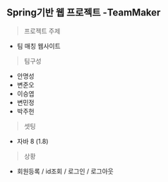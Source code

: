 ## Spring기반 웹 프로젝트 -TeamMaker

> 프로젝트 주제
* 팀 매칭 웹사이트

> 팀구성
* 안명성
* 변준오
* 이승엽
* 변민정
* 박주헌

> 셋팅
- 자바 8 (1.8)


> 상황
- 회원등록 / id조회 / 로그인 / 로그아웃
